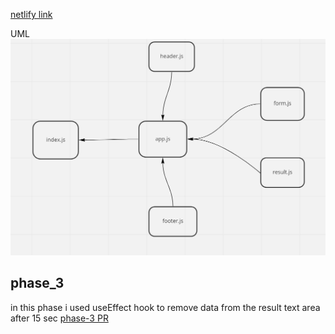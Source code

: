 [netlify link](https://62828b34ad0b7c060e34e5cd--statuesque-cascaron-dba3b8.netlify.app/)

UML 
![uml](./uml.PNG)

## phase_3   
in this phase i used useEffect hook to remove data from the result text area after 15 sec
[phase-3 PR](https://github.com/idreesalmasri/RESTy-deploy/pull/1)
